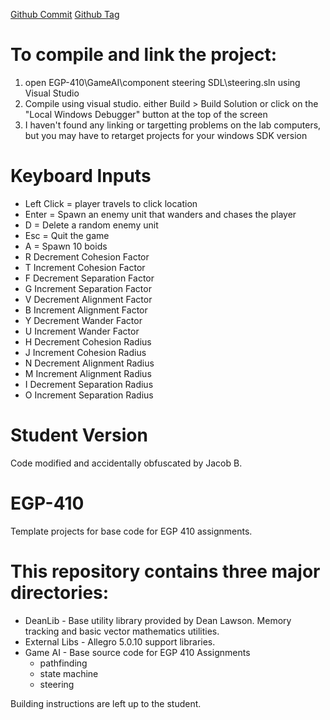 [Github Commit](https://github.com/jacobnb/EGP-410/commit/591007e3b093de243bde4dc5a7c8058f05cd7206)
[Github Tag](https://github.com/jacobnb/EGP-410/tree/Assignment2)

# To compile and link the project:
1. open EGP-410\GameAI\component steering SDL\steering.sln using Visual Studio
2. Compile using visual studio. either Build > Build Solution 
or click on the "Local Windows Debugger" button at the top of the screen
3. I haven't found any linking or targetting problems on the lab computers, 
but you may have to retarget projects for your windows SDK version

# Keyboard Inputs
* Left Click = player travels to click location
* Enter = Spawn an enemy unit that wanders and chases the player
* D = Delete a random enemy unit
* Esc = Quit the game
* A = Spawn 10 boids
* R Decrement Cohesion Factor
* T Increment Cohesion Factor
* F Decrement Separation Factor
* G Increment Separation Factor
* V Decrement Alignment Factor
* B Increment Alignment Factor
* Y Decrement Wander Factor
* U Increment Wander Factor
* H Decrement Cohesion Radius
* J Increment Cohesion Radius
* N Decrement Alignment Radius
* M Increment Alignment Radius
* I Decrement Separation Radius
* O Increment Separation Radius

# Student Version
Code modified and accidentally obfuscated by Jacob B.

# EGP-410
Template projects for base code for EGP 410 assignments.

# This repository contains three major directories:
 * DeanLib - Base utility library provided by Dean Lawson. Memory tracking and basic vector mathematics utilities.
 * External Libs - Allegro 5.0.10 support libraries.
 * Game AI - Base source code for EGP 410 Assignments
   * pathfinding
   * state machine
   * steering

Building instructions are left up to the student. 

